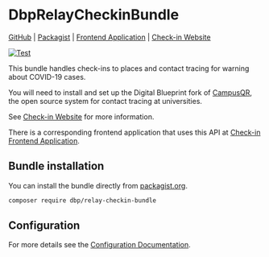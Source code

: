 # DbpRelayCheckinBundle

[GitHub](https://github.com/digital-blueprint/relay-checkin-bundle) |
[Packagist](https://packagist.org/packages/dbp/relay-checkin-bundle) |
[Frontend Application](https://github.com/digital-blueprint/checkin-app) |
[Check-in Website](https://handbook.digital-blueprint.org/blueprints/check-in)

[![Test](https://github.com/digital-blueprint/relay-checkin-bundle/actions/workflows/test.yml/badge.svg)](https://github.com/digital-blueprint/relay-checkin-bundle/actions/workflows/test.yml)

This bundle handles check-ins to places and contact tracing for warning about COVID-19 cases.

You will need to install and set up the Digital Blueprint fork of [CampusQR](https://gitlab.tugraz.at/dbp/check-in/campus-qr),
the open source system for contact tracing at universities.

See [Check-in Website](https://handbook.digital-blueprint.org/blueprints/check-in) for more information.

There is a corresponding frontend application that uses this API at [Check-in Frontend Application](https://github.com/digital-blueprint/checkin-app).

## Bundle installation

You can install the bundle directly from [packagist.org](https://packagist.org/packages/dbp/relay-checkin-bundle).

```bash
composer require dbp/relay-checkin-bundle
```

## Configuration

For more details see the [Configuration Documentation](./docs/README.md).

